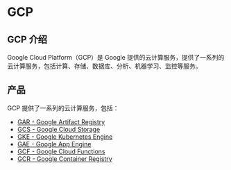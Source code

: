# GCP

## GCP 介绍

Google Cloud Platform（GCP）是 Google 提供的云计算服务，提供了一系列的云计算服务，包括计算、存储、数据库、分析、机器学习、监控等服务。

## 产品

GCP 提供了一系列的云计算服务，包括：

- [GAR - Google Artifact Registry](https://cloud.google.com/gar)
- [GCS - Google Cloud Storage](https://cloud.google.com/storage)
- [GKE - Google Kubernetes Engine](https://cloud.google.com/kubernetes-engine)
- [GAE - Google App Engine](https://cloud.google.com/appengine)
- [GCF - Google Cloud Functions](https://cloud.google.com/functions)
- [GCR - Google Container Registry](https://cloud.google.com/container-registry)
